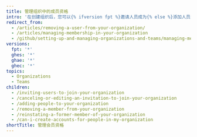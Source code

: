 ```yaml
---
title: 管理组织中的成员资格
intro: '在创建组织后，您可以{% ifversion fpt %}邀请人员成为{% else %}添加人员为{% endif %}组织的成员。 您也可以删除组织的成员，以及恢复前成员。'
redirect_from:
  - /articles/removing-a-user-from-your-organization/
  - /articles/managing-membership-in-your-organization
  - /github/setting-up-and-managing-organizations-and-teams/managing-membership-in-your-organization
versions:
  fpt: '*'
  ghes: '*'
  ghae: '*'
  ghec: '*'
topics:
  - Organizations
  - Teams
children:
  - /inviting-users-to-join-your-organization
  - /canceling-or-editing-an-invitation-to-join-your-organization
  - /adding-people-to-your-organization
  - /removing-a-member-from-your-organization
  - /reinstating-a-former-member-of-your-organization
  - /can-i-create-accounts-for-people-in-my-organization
shortTitle: 管理会员资格
---
```


<!-- else -->
